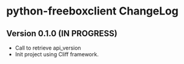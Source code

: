 python-freeboxclient ChangeLog
==============================

Version 0.1.0 (IN PROGRESS)
---------------------------

- Call to retrieve api_version
- Init project using Cliff framework.
